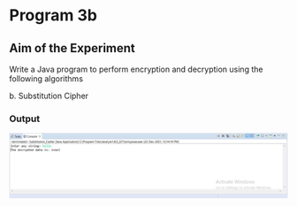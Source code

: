 # Program 3b
## Aim of the Experiment
Write a Java program to perform encryption and decryption using the following
algorithms

b. Substitution Cipher

### Output
![output](Sub_Cipher.png)
